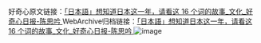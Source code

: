 好奇心原文链接：[「日本語」想知道日本这一年，请看这 16 个词的故事_文化_好奇心日报-陈思吟 ](https://www.qdaily.com/articles/4544.html)
WebArchive归档链接：[「日本語」想知道日本这一年，请看这 16 个词的故事_文化_好奇心日报-陈思吟 ](http://web.archive.org/web/20160630180204/http://www.qdaily.com/articles/4544.html)
![image](http://ww3.sinaimg.cn/large/007d5XDply1g3w4g1s0u0j30ticmvu0z)
